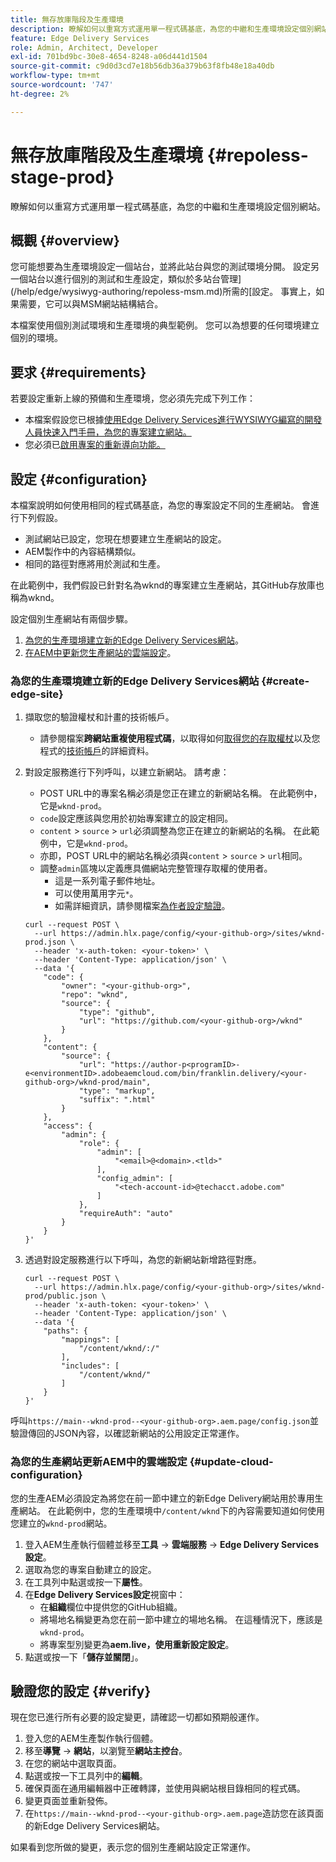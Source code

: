 ```yaml
---
title: 無存放庫階段及生產環境
description: 瞭解如何以重寫方式運用單一程式碼基底，為您的中繼和生產環境設定個別網站。
feature: Edge Delivery Services
role: Admin, Architect, Developer
exl-id: 701bd9bc-30e8-4654-8248-a06d441d1504
source-git-commit: c9d0d3cd7e18b56db36a379b63f8fb48e18a40db
workflow-type: tm+mt
source-wordcount: '747'
ht-degree: 2%

---
```


# 無存放庫階段及生產環境 {#repoless-stage-prod}

瞭解如何以重寫方式運用單一程式碼基底，為您的中繼和生產環境設定個別網站。

## 概觀 {#overview}

您可能想要為生產環境設定一個站台，並將此站台與您的測試環境分開。 設定另一個站台以進行個別的測試和生產設定，類似於多站台管理](/help/edge/wysiwyg-authoring/repoless-msm.md)所需的[設定。 事實上，如果需要，它可以與MSM網站結構結合。

本檔案使用個別測試環境和生產環境的典型範例。 您可以為想要的任何環境建立個別的環境。

## 要求 {#requirements}

若要設定重新上線的預備和生產環境，您必須先完成下列工作：

* 本檔案假設您已根據[使用Edge Delivery Services進行WYSIWYG編寫的開發人員快速入門手冊，為您的專案建立網站。](/help/edge/wysiwyg-authoring/edge-dev-getting-started.md)
* 您必須已[啟用專案的重新導向功能。](/help/edge/wysiwyg-authoring/repoless.md)

## 設定 {#configuration}

本檔案說明如何使用相同的程式碼基底，為您的專案設定不同的生產網站。 會進行下列假設。

* 測試網站已設定，您現在想要建立生產網站的設定。
* AEM製作中的內容結構類似。
* 相同的路徑對應將用於測試和生產。

在此範例中，我們假設已針對名為wknd的專案建立生產網站，其GitHub存放庫也稱為wknd。

設定個別生產網站有兩個步驟。

1. [為您的生產環境建立新的Edge Delivery Services網站](#create-edge-site)。
1. [在AEM中更新您生產網站的雲端設定](#update-cloud-configuration)。

### 為您的生產環境建立新的Edge Delivery Services網站 {#create-edge-site}

1. 擷取您的驗證權杖和計畫的技術帳戶。
   * 請參閱檔案&#x200B;**跨網站重複使用程式碼**，以取得如何[取得您的存取權杖](/help/edge/wysiwyg-authoring/repoless.md#access-token)以及您程式的[技術帳戶](/help/edge/wysiwyg-authoring/repoless.md#access-control)的詳細資料。
1. 對設定服務進行下列呼叫，以建立新網站。 請考慮：
   * POST URL中的專案名稱必須是您正在建立的新網站名稱。 在此範例中，它是`wknd-prod`。
   * `code`設定應該與您用於初始專案建立的設定相同。
   * `content` > `source` > `url`必須調整為您正在建立的新網站的名稱。 在此範例中，它是`wknd-prod`。
   * 亦即，POST URL中的網站名稱必須與`content` > `source` > `url`相同。
   * 調整`admin`區塊以定義應具備網站完整管理存取權的使用者。
      * 這是一系列電子郵件地址。
      * 可以使用萬用字元`*`。
      * 如需詳細資訊，請參閱檔案[為作者設定驗證](https://www.aem.live/docs/authentication-setup-authoring#default-roles)。

   ```text
   curl --request POST \
     --url https://admin.hlx.page/config/<your-github-org>/sites/wknd-prod.json \
     --header 'x-auth-token: <your-token>' \
     --header 'Content-Type: application/json' \
     --data '{
       "code": {
           "owner": "<your-github-org>",
           "repo": "wknd",
           "source": {
               "type": "github",
               "url": "https://github.com/<your-github-org>/wknd"
           }
       },
       "content": {
           "source": {
               "url": "https://author-p<programID>-e<environmentID>.adobeaemcloud.com/bin/franklin.delivery/<your-github-org>/wknd-prod/main",
               "type": "markup",
               "suffix": ".html"
           }
       },
       "access": {
           "admin": {
               "role": {
                   "admin": [
                       "<email>@<domain>.<tld>"
                   ],
                   "config_admin": [
                       "<tech-account-id>@techacct.adobe.com"
                   ]
               },
               "requireAuth": "auto"
           }
       }
   }'
   ```

1. 透過對設定服務進行以下呼叫，為您的新網站新增路徑對應。

   ```text
   curl --request POST \
     --url https://admin.hlx.page/config/<your-github-org>/sites/wknd-prod/public.json \
     --header 'x-auth-token: <your-token>' \
     --header 'Content-Type: application/json' \
     --data '{
       "paths": {
           "mappings": [
               "/content/wknd/:/"
           ],
           "includes": [
               "/content/wknd/"
           ]
       }
   }'
   ```

呼叫`https://main--wknd-prod--<your-github-org>.aem.page/config.json`並驗證傳回的JSON內容，以確認新網站的公用設定正常運作。

### 為您的生產網站更新AEM中的雲端設定 {#update-cloud-configuration}

您的生產AEM必須設定為將您在前一節中建立的新Edge Delivery網站用於專用生產網站。 在此範例中，您的生產環境中`/content/wknd`下的內容需要知道如何使用您建立的`wknd-prod`網站。

1. 登入AEM生產執行個體並移至&#x200B;**工具** -> **雲端服務** -> **Edge Delivery Services設定**。
1. 選取為您的專案自動建立的設定。
1. 在工具列中點選或按一下&#x200B;**屬性**。
1. 在&#x200B;**Edge Delivery Services設定**&#x200B;視窗中：
   * 在&#x200B;**組織**&#x200B;欄位中提供您的GitHub組織。
   * 將場地名稱變更為您在前一節中建立的場地名稱。 在這種情況下，應該是`wknd-prod`。
   * 將專案型別變更為&#x200B;**aem.live，使用重新設定設定**。
1. 點選或按一下「**儲存並關閉**」。

## 驗證您的設定 {#verify}

現在您已進行所有必要的設定變更，請確認一切都如預期般運作。

1. 登入您的AEM生產製作執行個體。
1. 移至&#x200B;**導覽** -> **網站**，以瀏覽至&#x200B;**網站主控台**。
1. 在您的網站中選取頁面。
1. 點選或按一下工具列中的&#x200B;**編輯**。
1. 確保頁面在通用編輯器中正確轉譯，並使用與網站根目錄相同的程式碼。
1. 變更頁面並重新發佈。
1. 在`https://main--wknd-prod--<your-github-org>.aem.page`造訪您在該頁面的新Edge Delivery Services網站。

如果看到您所做的變更，表示您的個別生產網站設定正常運作。
